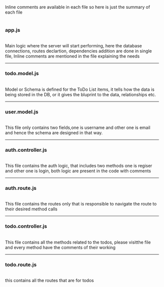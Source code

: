 Inline comments are available in each file so here is just the summary of each file
<br><br>

<h3>app.js</h3><br>
Main logic where the server will start performing, here the database connections, routes declartion, dependencies addition are done in single file, Inline comments are mentioned in the file explaining the needs<br>
<hr>
<h3>todo.model.js</h3><br>
Model or Schema is defined for the ToDo List items, it tells how the data is being stored in the DB, or it gives the bluprint to the data, relationships etc. 
<hr>
<h3>user.model.js</h3><br>
This file only contains two fields,one is username and other one is email and hence the schema are designed in that way.
<hr>
<h3> auth.controller.js</h3><br>
This file contains the auth logic, that includes two methods one is regiser and other one is login, both logic are present in the code with comments
<hr>
<h3>auth.route.js</h3><br>
This file contains the routes only that is responsible to navigate the route to their desired method calls

<hr>
<h3>todo.controller.js</h3><br>
This file contains all the methods related to the todos, please visitthe file and every method have the comments of their working

<hr>
<h3>todo.route.js</h3><br>
this contains all the routes that are for todos